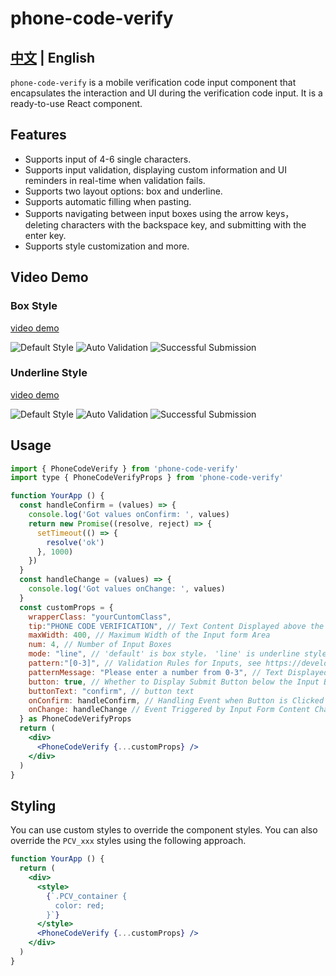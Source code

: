 # phone-code-verify
[中文](./README.md) | English
--- 
`phone-code-verify` is a mobile verification code input component that encapsulates the interaction and UI during the verification code input. It is a ready-to-use React component.

## Features
- Supports input of 4-6 single characters.
- Supports input validation, displaying custom information and UI reminders in real-time when validation fails.
- Supports two layout options: box and underline.
- Supports automatic filling when pasting.
- Supports navigating between input boxes using the arrow keys，deleting characters with the backspace key, and submitting with the enter key.
- Supports style customization and more.

## Video Demo

### Box Style
[video demo](https://leisurenana.x.yupoo.com/54306700?uid=1)

![Default Style](https://pic.yupoo.com/leisurenana/8a47894e/82815327.png)
![Auto Validation](https://pic.yupoo.com/leisurenana/1865c53d/9ea92a99.png)
![Successful Submission](https://pic.yupoo.com/leisurenana/78a6e81a/381d660f.png)

### Underline Style
[video demo](https://leisurenana.x.yupoo.com/54306805?uid=1)

![Default Style](https://pic.yupoo.com/leisurenana/2176369d/77b0f6b4.png)
![Auto Validation](https://pic.yupoo.com/leisurenana/af335f78/8b6e4059.png)
![Successful Submission](https://pic.yupoo.com/leisurenana/7672a442/685a135f.png)


## Usage
```jsx
import { PhoneCodeVerify } from 'phone-code-verify'
import type { PhoneCodeVerifyProps } from 'phone-code-verify'

function YourApp () {
  const handleConfirm = (values) => {
    console.log('Got values onConfirm: ', values)
    return new Promise((resolve, reject) => {
      setTimeout(() => {
        resolve('ok')
      }, 1000)
    })
  }
  const handleChange = (values) => {
    console.log('Got values onChange: ', values)
  }
  const customProps = {
    wrapperClass: "yourCuntomClass",
    tip:"PHONE CODE VERIFICATION", // Text Content Displayed above the Input Box
    maxWidth: 400, // Maximum Width of the Input form Area
    num: 4, // Number of Input Boxes
    mode: "line", // 'default' is box style， 'line' is underline style
    pattern:"[0-3]", // Validation Rules for Inputs, see https://developer.mozilla.org/en-US/docs/Web/HTML/Attributes/pattern
    patternMessage: "Please enter a number from 0-3", // Text Displayed when Validation Fails
    button: true, // Whether to Display Submit Button below the Input Box
    buttonText: "confirm", // button text
    onConfirm: handleConfirm, // Handling Event when Button is Clicked or Enter Key is Pressed
    onChange: handleChange // Event Triggered by Input Form Content Changes
  } as PhoneCodeVerifyProps
  return (
    <div>
      <PhoneCodeVerify {...customProps} />
    </div>
  )
}
```

## Styling

You can use custom styles to override the component styles. You can also override the `PCV_xxx` styles using the following approach.
```jsx
function YourApp () {
  return (
    <div>
      <style>
        {`.PCV_container {
          color: red;
        }`}
      </style>
      <PhoneCodeVerify {...customProps} />
    </div>
  )
}
```